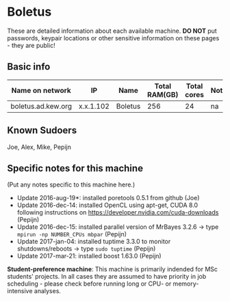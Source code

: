 # Boletus

These are detailed information about each available machine. **DO NOT** put passwords, keypair locations or other sensitive information on these pages - they are public!

## Basic info

Name on network | IP  | Name | Total RAM(GB) | Total cores | Notes
--------------- | --- | ---- | ------------- | ----------- | -----
boletus.ad.kew.org | x.x.1.102 | Boletus | 256 | 24 | na

## Known Sudoers

Joe, Alex, Mike, Pepijn

## Specific notes for this machine

(Put any notes specific to this machine here.)

* Update 2016-aug-19*: installed poretools 0.5.1 from github (Joe)
* Update 2016-dec-14: installed OpenCL using apt-get, CUDA 8.0 following instructions on https://developer.nvidia.com/cuda-downloads (Pepijn)
* Update 2016-dec-15: installed parallel version of MrBayes 3.2.6 -> type `mpirun -np NUMBER_CPUs mbpar` (Pepijn)
* Update 2017-jan-04: installed tuptime 3.3.0 to monitor shutdowns/reboots -> type `sudo tuptime` (Pepijn)
* Update 2017-mar-21: installed boost 1.63.0 (Pepijn)

**Student-preference machine**: This machine is primarily indended for MSc students' projects. In all cases they are assumed to have priority in job scheduling - please check before running long or CPU- or memory-intensive analyses.

